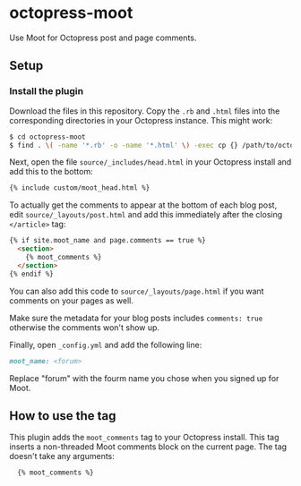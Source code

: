 octopress-moot
================

Use Moot for Octopress post and page comments.

## Setup

### Install the plugin

Download the files in this repository. Copy the `.rb` and `.html` files into the corresponding directories in your Octopress instance. This might work:

``` bash
$ cd octopress-moot
$ find . \( -name '*.rb' -o -name '*.html' \) -exec cp {} /path/to/octopress/{} \;
```

Next, open the file `source/_includes/head.html` in your Octopress install and add this to the bottom:

``` md
{% include custom/moot_head.html %} 
```

To actually get the comments to appear at the bottom of each blog post, edit `source/_layouts/post.html` and add this immediately after the closing `</article>` tag:

``` md
{% if site.moot_name and page.comments == true %}
  <section>
    {% moot_comments %}
  </section>
{% endif %}
```

You can also add this code to `source/_layouts/page.html` if you want comments on your pages as well.

Make sure the metadata for your blog posts includes `comments: true` otherwise the comments won't show up.

Finally, open `_config.yml` and add the following line:

``` md
moot_name: <forum>
```

Replace "forum" with the fourm name you chose when you signed up for Moot.

## How to use the tag

This plugin adds the `moot_comments` tag to your Octopress install. This tag inserts a non-threaded Moot comments block on the current page. The tag doesn't take any arguments:

``` md
  {% moot_comments %}
```
